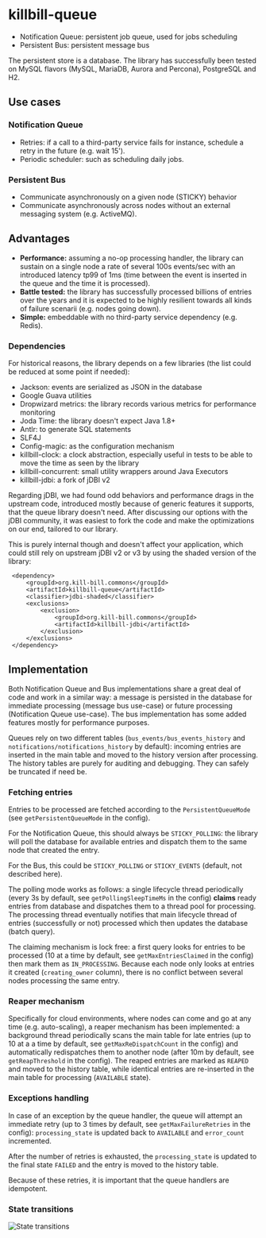 killbill-queue
==============

* Notification Queue: persistent job queue, used for jobs scheduling
* Persistent Bus: persistent message bus

The persistent store is a database. The library has successfully been tested on MySQL flavors (MySQL, MariaDB, Aurora and Percona),
PostgreSQL and H2.

## Use cases

### Notification Queue

* Retries: if a call to a third-party service fails for instance, schedule a retry in the future (e.g. wait 15').
* Periodic scheduler: such as scheduling daily jobs.

### Persistent Bus

* Communicate asynchronously on a given node (STICKY) behavior
* Communicate asynchronously across nodes without an external messaging system (e.g. ActiveMQ).

## Advantages

* **Performance:** assuming a no-op processing handler, the library can sustain on a single node a rate of several 100s events/sec
with an introduced latency tp99 of 1ms (time between the event is inserted in the queue and the time it is processed).
* **Battle tested:** the library has successfully processed billions of entries over the years and it is expected to be
highly resilient towards all kinds of failure scenarii (e.g. nodes going down).
* **Simple:** embeddable with no third-party service dependency (e.g. Redis).

### Dependencies

For historical reasons, the library depends on a few libraries (the list could be reduced at some point if needed):

* Jackson: events are serialized as JSON in the database
* Google Guava utilities
* Dropwizard metrics: the library records various metrics for performance monitoring
* Joda Time: the library doesn't expect Java 1.8+
* Antlr: to generate SQL statements
* SLF4J
* Config-magic: as the configuration mechanism
* killbill-clock: a clock abstraction, especially useful in tests to be able to move the time as seen by the library
* killbill-concurrent: small utility wrappers around Java Executors
* killbill-jdbi: a fork of jDBI v2

Regarding jDBI, we had found odd behaviors and performance drags in the upstream code, introduced mostly because of generic features
it supports, that the queue library doesn't need. After discussing our options with the jDBI community, it was easiest to fork the code
and make the optimizations on our end, tailored to our library.

This is purely internal though and doesn't affect your application, which could still rely on upstream jDBI v2 or v3 by using
the shaded version of the library:

```
 <dependency>
     <groupId>org.kill-bill.commons</groupId>
     <artifactId>killbill-queue</artifactId>
     <classifier>jdbi-shaded</classifier>
     <exclusions>
         <exclusion>
             <groupId>org.kill-bill.commons</groupId>
             <artifactId>killbill-jdbi</artifactId>
         </exclusion>
     </exclusions>
 </dependency>
 ```


## Implementation

Both Notification Queue and Bus implementations share a great deal of code and work in a similar way: a message is persisted in the database for
immediate processing (message bus use-case) or future processing (Notification Queue use-case). The bus implementation
has some added features mostly for performance purposes.

Queues rely on two different tables (`bus_events/bus_events_history` and `notifications/notifications_history` by default):
incoming entries are inserted in the main table and moved to the history version after processing. The history tables are
purely for auditing and debugging. They can safely be truncated if need be.

### Fetching entries

Entries to be processed are fetched according to the `PersistentQueueMode` (see `getPersistentQueueMode` in the config).

For the Notification Queue, this should always be `STICKY_POLLING`: the library will poll the database for available
entries and dispatch them to the same node that created the entry.

For the Bus, this could be `STICKY_POLLING` or `STICKY_EVENTS` (default, not described here).

The polling mode works as follows: a single lifecycle thread periodically (every 3s by default, see `getPollingSleepTimeMs`
in the config) **claims** ready entries from database and dispatches them to a thread pool for processing. The processing thread
eventually notifies that main lifecycle thread of entries (successfully or not) processed which then updates the database
(batch query).

The claiming mechanism is lock free: a first query looks for entries to be processed (10 at a time by default, see `getMaxEntriesClaimed` in the config)
then mark them as `IN_PROCESSING`. Because each node only looks at entries it created (`creating_owner` column), there is
no conflict between several nodes processing the same entry.

### Reaper mechanism

Specifically for cloud environments, where nodes can come and go at any time (e.g. auto-scaling), a reaper mechanism has
been implemented: a background thread periodically scans the main table for late entries (up to 10 at a a time by default,
see `getMaxReDispatchCount` in the config) and automatically redispatches them to another node (after 10m by default, see
`getReapThreshold` in the config). The reaped entries are marked as `REAPED` and moved to the history table, while identical
entries are re-inserted in the main table for processing (`AVAILABLE` state).

### Exceptions handling

In case of an exception by the queue handler, the queue will attempt an immediate retry (up to 3 times by default,
see `getMaxFailureRetries` in the config): `processing_state` is updated back to `AVAILABLE` and `error_count` incremented.

After the number of retries is exhausted, the `processing_state` is updated to the final state `FAILED` and the entry is moved to the history table.

Because of these retries, it is important that the queue handlers are idempotent.

### State transitions

![State transitions](doc/queue_states.png?raw=true "State transitions")
